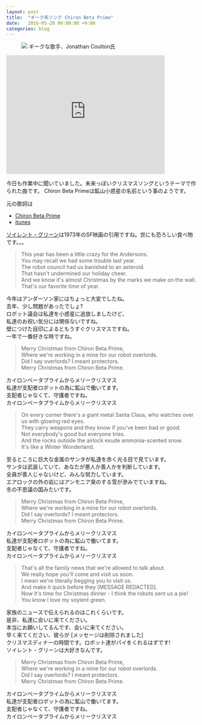 ```yaml
---
layout: post
title:  "ギーク系ソング Chiron Beta Prime"
date:   2016-05-20 00:00:00 +9:00
categories: blog
---
```


<figure>
<img src="http://songs.jonathancoulton.com/photos/hi-res/DESK.jpg"/>
<caption>ギークな歌手、Jonathan Coulton氏</caption>
</figure>

<iframe width="420" height="315" src="https://www.youtube.com/embed/B3DyxaCYlfg" frameborder="0" allowfullscreen></iframe>

今日も作業中に聞いていました。未来っぽいクリスマスソングというテーマで作られた曲です。
Chiron Beta Primeは鉱山小惑星の名前という事のようです。

元の歌詞は
- [Chiron Beta Prime](http://www.jonathancoulton.com/wiki/Chiron_Beta_Prime/Lyrics)
- [itunes](https://itunes.apple.com/jp/album/joco-looks-back/id320729997)

[ソイレント・グリーン](https://ja.wikipedia.org/wiki/%E3%82%BD%E3%82%A4%E3%83%AC%E3%83%B3%E3%83%88%E3%83%BB%E3%82%B0%E3%83%AA%E3%83%BC%E3%83%B3)は1973年のSF映画の引用ですね。世にも恐ろしい食べ物です。。。

<blockquote>
This year has been a little crazy for the Andersons.<br/>
You may recall we had some trouble last year.<br/>
The robot council had us banished to an asteroid.<br/>
That hasn't undermined our holiday cheer.<br/>
And we know it's almost Christmas by the marks we make on the wall.<br/>
That's our favorite time of year.
</blockquote>
<p>
今年はアンダーソン家にはちょっと大変でしたね。<br/>
去年、少し問題があったでしょ?<br/>
ロボット議会は私達を小惑星に追放しましたけど、<br/>
私達のお祝い気分には関係ないですね。<br/>
壁につけた目印によるともうすぐクリスマスですね。<br/>
一年で一番好きな時ですね。<br/>
</p>
<blockquote>
Merry Christmas from Chiron Beta Prime,<br/>
Where we're working in a mine for our robot overlords.<br/>
Did I say overlords? I meant protectors.<br/>
Merry Christmas from Chiron Beta Prime.
</blockquote>
<p>
カイロンベータプライムからメリークリスマス<br/>
私達が支配者ロボットの為に鉱山で働いてます。<br/>
支配者じゃなくて、守護者ですね。<br/>
カイロンベータプライムからメリークリスマス
</p>

<blockquote>
On every corner there's a giant metal Santa Claus, who watches over us with glowing red eyes.<br/>
They carry weapons and they know if you've been bad or good.<br/>
Not everybody's good but everyone tries.<br/>
And the rocks outside the airlock exude ammonia-scented snow.<br/>
It's like a Winter Wonderland.
</blockquote>
<p>
至るところに巨大な金属のサンタが私達を赤く光る目で見ています。<br/>
サンタは武装していて、あなたが悪人か善人かを判断しています。<br/>
全員が善人じゃないけど、みんな努力しています。<br/>
エアロックの外の岩にはアンモニア臭のする雪が滲みでていますね。<br/>
冬の不思議の国みたいです。<br/>
</p>

<blockquote>
Merry Christmas from Chiron Beta Prime,<br/>
Where we're working in a mine for our robot overlords.<br/>
Did I say overlords? I meant protectors.<br/>
Merry Christmas from Chiron Beta Prime.
</blockquote>
<p>
カイロンベータプライムからメリークリスマス<br/>
私達が支配者ロボットの為に鉱山で働いてます。<br/>
支配者じゃなくて、守護者ですね。<br/>
カイロンベータプライムからメリークリスマス
</p>

<blockquote>
That's all the family news that we're allowed to talk about.<br/>
We really hope you'll come and visit us soon.<br/>
I mean we're literally begging you to visit us.<br/>
And make it quick before they [MESSAGE REDACTED].<br/>
Now it's time for Christmas dinner - I think the robots sent us a pie!<br/>
You know I love my soylent green.
</blockquote>
<p>
家族のニュースで伝えられるのはこれくらいです。<br/>
是非、私達に会いに来てください。<br/>
本当にお願いしてるんです、会いに来てください。<br/>
早く来てください、彼らが [メッセージは削除されました]<br/>
クリスマスディナーの時間です。ロボット達がパイをくれるはずです!<br/>
ソイレント・グリーンは大好きなんです。<br/>
</p>

<blockquote>
Merry Christmas from Chiron Beta Prime,<br/>
Where we're working in a mine for our robot overlords.<br/>
Did I say overlords? I meant protectors.<br/>
Merry Christmas from Chiron Beta Prime.
</blockquote>
<p>
カイロンベータプライムからメリークリスマス<br/>
私達が支配者ロボットの為に鉱山で働いてます。<br/>
支配者じゃなくて、守護者ですね。<br/>
カイロンベータプライムからメリークリスマス
</p>

